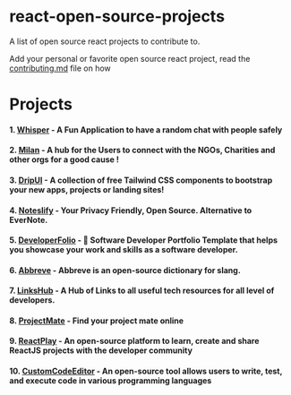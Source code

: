 # react-open-source-projects

A list of open source react projects to contribute to.

Add your personal or favorite open source react project, read the [contributing.md](https://github.com/Dun-sin/react-open-source-projects/blob/main/CONTRIBUTING.md) file on how

# Projects

#### 1. [Whisper](https://github.com/Dun-sin/Whisper) - A Fun Application to have a random chat with people safely

#### 2. [Milan](https://github.com/IAmTamal/Milan) - A hub for the Users to connect with the NGOs, Charities and other orgs for a good cause !

#### 3. [DripUI](https://github.com/khazifire/DripUI) - A collection of free Tailwind CSS components to bootstrap your new apps, projects or landing sites!

#### 4. [Noteslify](https://github.com/dvstechlabs/Noteslify) - Your Privacy Friendly, Open Source. Alternative to EverNote.

#### 5. [DeveloperFolio](https://github.com/saadpasta/developerFolio) - 🚀 Software Developer Portfolio Template that helps you showcase your work and skills as a software developer.

#### 6. [Abbreve](https://github.com/Njong392/Abbreve) - Abbreve is an open-source dictionary for slang.

#### 7. [LinksHub](https://github.com/rupali-codes/LinksHub) - A Hub of Links to all useful tech resources for all level of developers.

#### 8. [ProjectMate](https://github.com/rohitdasu/projectmate) - Find your project mate online

#### 9. [ReactPlay](https://github.com/reactplay/react-play) - An open-source platform to learn, create and share ReactJS projects with the developer community

#### 10. [CustomCodeEditor](https://github.com/DhanushNehru/CustomCodeEditor) - An open-source tool allows users to write, test, and execute code in various programming languages
